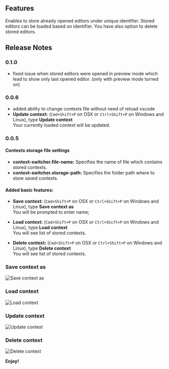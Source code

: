 ## Features

Enables to store already opened editors under unique identifier. Stored editors can be loaded based on identifier. You have also option to delete stored editors.

## Release Notes

### 0.1.0
   * fixed issue when stored editors were opened in preview mode which lead to show only last opened editor. (only with preview mode turned on)

### 0.0.6
   * added ability to change contexts file without need of reload vscode
   * <strong>Update context:</strong> (`Cmd+Shift+P` on OSX or `Ctrl+Shift+P` on Windows and Linux), type <strong>Update context</strong><br>Your currently loaded context will be updated.

### 0.0.5

#### Contexts storage file settings
   *  <strong>context-switcher.file-name:</strong> Specifies the name of file which contains stored contexts.
   *  <strong>context-switcher.storage-path:</strong> Specifies the folder path where to store saved contexts.

#### Added basic features:
   * <strong>Save context:</strong> (`Cmd+Shift+P` on OSX or `Ctrl+Shift+P` on Windows and Linux), type <strong>Save context as</strong><br>You will be prompted to enter name;

   * <strong>Load context:</strong> (`Cmd+Shift+P` on OSX or `Ctrl+Shift+P` on Windows and Linux), type <strong>Load context</strong><br>You will see list of stored contexts.
   
   * <strong>Delete context:</strong> (`Cmd+Shift+P` on OSX or `Ctrl+Shift+P` on Windows and Linux), type <strong>Delete context</strong><br>You will see list of stored contexts.

### Save context as
![Save context as](images/saveAs.gif)

### Load context
![Load context](images/load.gif)

### Update context
![Update context](images/update.gif)

### Delete context
![Delete context](images/delete.gif)

**Enjoy!**
